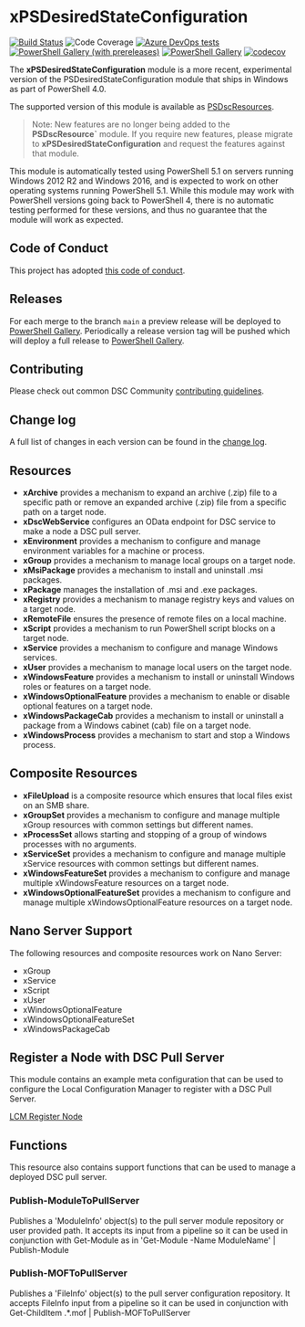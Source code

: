 # xPSDesiredStateConfiguration

[![Build Status](https://dev.azure.com/dsccommunity/xPSDesiredStateConfiguration/_apis/build/status/dsccommunity.xPSDesiredStateConfiguration?branchName=main)](https://dev.azure.com/dsccommunity/xPSDesiredStateConfiguration/_build/latest?definitionId=8&branchName=main)
![Code Coverage](https://img.shields.io/azure-devops/coverage/dsccommunity/xPSDesiredStateConfiguration/8/main)
[![Azure DevOps tests](https://img.shields.io/azure-devops/tests/dsccommunity/xPSDesiredStateConfiguration/8/main)](https://dsccommunity.visualstudio.com/xPSDesiredStateConfiguration/_test/analytics?definitionId=8&contextType=build)
[![PowerShell Gallery (with prereleases)](https://img.shields.io/powershellgallery/vpre/xPSDesiredStateConfiguration?label=xPSDesiredStateConfiguration%20Preview)](https://www.powershellgallery.com/packages/xPSDesiredStateConfiguration/)
[![PowerShell Gallery](https://img.shields.io/powershellgallery/v/xPSDesiredStateConfiguration?label=xPSDesiredStateConfiguration)](https://www.powershellgallery.com/packages/xPSDesiredStateConfiguration/)
[![codecov](https://codecov.io/gh/dsccommunity/xPSDesiredStateConfiguration/branch/main/graph/badge.svg)](https://codecov.io/gh/dsccommunity/xPSDesiredStateConfiguration)

The **xPSDesiredStateConfiguration** module is a more recent, experimental
version of the PSDesiredStateConfiguration module that ships in Windows as part
of PowerShell 4.0.

The supported version of this module is available as
[PSDscResources](https://github.com/PowerShell/PSDscResources).

> Note: New features are no longer being added to the **PSDscResource`** module.
> If you require new features, please migrate to **xPSDesiredStateConfiguration**
> and request the features against that module.

This module is automatically tested using PowerShell 5.1 on servers running
Windows 2012 R2 and Windows 2016, and is expected to work on other operating
systems running PowerShell 5.1. While this module may work with PowerShell
versions going back to PowerShell 4, there is no automatic testing performed
for these versions, and thus no guarantee that the module will work as
expected.

## Code of Conduct

This project has adopted [this code of conduct](CODE_OF_CONDUCT.md).

## Releases

For each merge to the branch `main` a preview release will be
deployed to [PowerShell Gallery](https://www.powershellgallery.com/).
Periodically a release version tag will be pushed which will deploy a
full release to [PowerShell Gallery](https://www.powershellgallery.com/).

## Contributing

Please check out common DSC Community [contributing guidelines](https://dsccommunity.org/guidelines/contributing).

## Change log

A full list of changes in each version can be found in the [change log](CHANGELOG.md).

## Resources

- **xArchive** provides a mechanism to expand an archive (.zip) file to a
  specific path or remove an expanded archive (.zip) file from a specific path
  on a target node.
- **xDscWebService** configures an OData endpoint for DSC service to make a
  node a DSC pull server.
- **xEnvironment** provides a mechanism to configure and manage environment
  variables for a machine or process.
- **xGroup** provides a mechanism to manage local groups on a target node.
- **xMsiPackage** provides a mechanism to install and uninstall .msi packages.
- **xPackage** manages the installation of .msi and .exe packages.
- **xRegistry** provides a mechanism to manage registry keys and values on a
  target node.
- **xRemoteFile** ensures the presence of remote files on a local machine.
- **xScript** provides a mechanism to run PowerShell script blocks on a target
  node.
- **xService** provides a mechanism to configure and manage Windows services.
- **xUser** provides a mechanism to manage local users on the target node.
- **xWindowsFeature** provides a mechanism to install or uninstall Windows
  roles or features on a target node.
- **xWindowsOptionalFeature** provides a mechanism to enable or disable
  optional features on a target node.
- **xWindowsPackageCab** provides a mechanism to install or uninstall a package
  from a Windows cabinet (cab) file on a target node.
- **xWindowsProcess** provides a mechanism to start and stop a Windows process.

## Composite Resources

- **xFileUpload** is a composite resource which ensures that local files exist
  on an SMB share.
- **xGroupSet** provides a mechanism to configure and manage multiple xGroup
  resources with common settings but different names.
- **xProcessSet** allows starting and stopping of a group of windows processes
  with no arguments.
- **xServiceSet** provides a mechanism to configure and manage multiple
  xService resources with common settings but different names.
- **xWindowsFeatureSet** provides a mechanism to configure and manage multiple
  xWindowsFeature resources on a target node.
- **xWindowsOptionalFeatureSet** provides a mechanism to configure and manage
  multiple xWindowsOptionalFeature resources on a target node.

## Nano Server Support

The following resources and composite resources work on Nano Server:

- xGroup
- xService
- xScript
- xUser
- xWindowsOptionalFeature
- xWindowsOptionalFeatureSet
- xWindowsPackageCab

## Register a Node with DSC Pull Server

This module contains an example meta configuration that can be used to configure
the Local Configuration Manager to register with a DSC Pull Server.

[LCM Register Node](\source\Examples\LCM\LCM_Register_Node_Config.ps1)

## Functions

This resource also contains support functions that can be used to manage a deployed
DSC pull server.

### Publish-ModuleToPullServer

Publishes a 'ModuleInfo' object(s) to the pull server module repository or user
provided path. It accepts its input from a pipeline so it can be used in
conjunction with Get-Module as in 'Get-Module -Name ModuleName' |
Publish-Module

### Publish-MOFToPullServer

Publishes a 'FileInfo' object(s) to the pull server configuration repository. It
accepts FileInfo input from a pipeline so it can be used in conjunction with
Get-ChildItem .*.mof | Publish-MOFToPullServer

